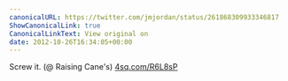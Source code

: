 ```yaml
---
canonicalURL: https://twitter.com/jmjordan/status/261868309933346817
ShowCanonicalLink: true
CanonicalLinkText: View original on
date: 2012-10-26T16:34:05+00:00
---
```

Screw it. (@ Raising Cane's) [4sq.com/R6L8sP](http://4sq.com/R6L8sP)